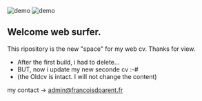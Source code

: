 ![demo](https://img.shields.io/badge/Build-HTML5-brightgreen)
![demo](https://img.shields.io/badge/Build-CSS3-brightgreen)

## Welcome web surfer.

 This ripository is the new "space" for my web cv. Thanks for view.

* After the first build, i had to delete... 
* BUT, now i update my new seconde cv :-# 
* (the Oldcv is intact. I will not change the content)

my contact -> admin@francoisdparent.fr
